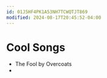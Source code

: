 ```yaml
---
id: 01J5HF4PK1A53NH7TCWQTJT869
modified: 2024-08-17T20:45:52-04:00
---
```

# Cool Songs
- The Fool by Overcoats
- 